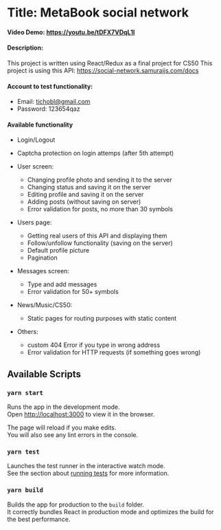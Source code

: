 # Title: MetaBook social network
#### Video Demo:  <https://youtu.be/tDFX7VDqL1I>
#### Description:

This project is written using React/Redux as a final project for CS50
This project is using this API: https://social-network.samuraijs.com/docs

#### Account to test functionality:

- Email: tichobl@gmail.com
- Password: 123654qaz

#### Available functionality
- Login/Logout
- Captcha protection on login attemps (after 5th attempt)
- User screen:
    * Changing profile photo and sending it to the server
    * Changing status and saving it on the server
    * Editing profile and saving it on the server
    * Adding posts (without saving on server)
    * Error validation for posts, no more than 30 symbols
    
- Users page:
    * Getting real users of this API and displaying them
    * Follow/unfollow functionality (saving on the server)
    * Default profile picture
    * Pagination
    
- Messages screen:
    * Type and add messages
    * Error validation for 50+ symbols
    
- News/Music/CS50:
    * Static pages for routing purposes with static content

- Others:    
    * custom 404 Error if you type in wrong address
    * Error validation for HTTP requests (if something goes wrong)
    

## Available Scripts

### `yarn start`

Runs the app in the development mode.\
Open [http://localhost:3000](http://localhost:3000) to view it in the browser.

The page will reload if you make edits.\
You will also see any lint errors in the console.

### `yarn test`

Launches the test runner in the interactive watch mode.\
See the section about [running tests](https://facebook.github.io/create-react-app/docs/running-tests) for more information.

### `yarn build`

Builds the app for production to the `build` folder.\
It correctly bundles React in production mode and optimizes the build for the best performance.
